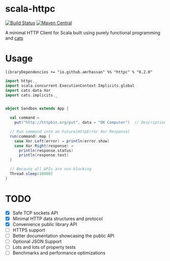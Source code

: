 # scala-httpc
[![Build Status](https://travis-ci.org/amrhassan/scala-httpc.svg?branch=master)](https://travis-ci.org/amrhassan/scala-httpc)
[![Maven Central](https://maven-badges.herokuapp.com/maven-central/io.github.amrhassan/httpc_2.11/badge.svg)](https://maven-badges.herokuapp.com/maven-central/io.github.amrhassan/httpc_2.11)


A minimal HTTP Client for Scala built using purely functional programming and [cats](https://github.com/typelevel/cats)

# Usage #

```
libraryDependencies += "io.github.amrhassan" %% "httpc" % "0.2.0"
```

```scala
import httpc._
import scala.concurrent.ExecutionContext.Implicits.global
import cats.data.Xor
import cats.implicits._


object Sandbox extends App {

  val command =
    put("http://httpbin.org/put", data = "OK Computer")  // Description of a PUT request yielding a response

  // Run command into an Future[HttpError Xor Response]
  run(command).map {
    case Xor.Left(error) ⇒ println(error.show)
    case Xor.Right(response) ⇒
      println(response.status)
      println(response.text)
  }

  // Because all APIs are non-blocking
  Thread.sleep(10000)
}

```

# TODO #
* [X] Safe TCP sockets API
* [X] Minimal HTTP data structures and protocol
* [X] Convenience public library API
* [ ] HTTPS support
* [ ] Better documentation showcasing the public API
* [ ] Optional JSON Support
* [ ] Lots and lots of property tests
* [ ] Benchmarks and performance optimizations
